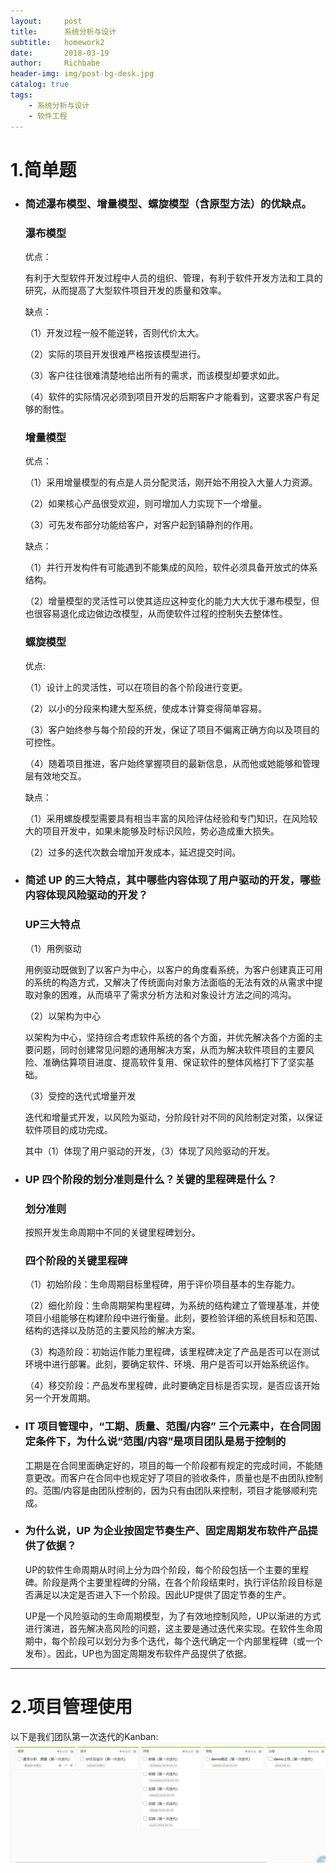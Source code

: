 ```yaml
---
layout:     post
title:      系统分析与设计
subtitle:   homework2
date:       2018-03-19
author:     Richbabe
header-img: img/post-bg-desk.jpg
catalog: true
tags:
    - 系统分析与设计
    - 软件工程
---
```

# 1.简单题
- ###  简述瀑布模型、增量模型、螺旋模型（含原型方法）的优缺点。

    ###  瀑布模型
    
    优点：
    
    有利于大型软件开发过程中人员的组织、管理，有利于软件开发方法和工具的研究，从而提高了大型软件项目开发的质量和效率。
    
    缺点：
    
    （1）开发过程一般不能逆转，否则代价太大。
    
    （2）实际的项目开发很难严格按该模型进行。
    
    （3）客户往往很难清楚地给出所有的需求，而该模型却要求如此。
    
    （4）软件的实际情况必须到项目开发的后期客户才能看到，这要求客户有足够的耐性。
    
    ### 增量模型
    
    优点：
    
    （1）采用增量模型的有点是人员分配灵活，刚开始不用投入大量人力资源。
    
    （2）如果核心产品很受欢迎，则可增加人力实现下一个增量。
    
    （3）可先发布部分功能给客户，对客户起到镇静剂的作用。
    
    缺点：
    
    （1）并行开发构件有可能遇到不能集成的风险，软件必须具备开放式的体系结构。
    
    （2）增量模型的灵活性可以使其适应这种变化的能力大大优于瀑布模型，但也很容易退化成边做边改模型，从而使软件过程的控制失去整体性。
    
    ### 螺旋模型
    
    优点:
    
    （1）设计上的灵活性，可以在项目的各个阶段进行变更。
    
    （2）以小的分段来构建大型系统，使成本计算变得简单容易。
    
    （3）客户始终参与每个阶段的开发，保证了项目不偏离正确方向以及项目的可控性。
    
    （4）随着项目推进，客户始终掌握项目的最新信息，从而他或她能够和管理层有效地交互。
    
    缺点：
    
    （1）采用螺旋模型需要具有相当丰富的风险评估经验和专门知识，在风险较大的项目开发中，如果未能够及时标识风险，势必造成重大损失。
    
    （2）过多的迭代次数会增加开发成本，延迟提交时间。
    
- ### 简述 UP 的三大特点，其中哪些内容体现了用户驱动的开发，哪些内容体现风险驱动的开发？
    
    ### UP三大特点

    （1）用例驱动
    
    用例驱动既做到了以客户为中心，以客户的角度看系统，为客户创建真正可用的系统的构造方式，又解决了传统面向对象方法面临的无法有效的从需求中提取对象的困难，从而填平了需求分析方法和对象设计方法之间的鸿沟。 
    
    （2）以架构为中心
    
    以架构为中心，坚持综合考虑软件系统的各个方面，并优先解决各个方面的主要问题，同时创建常见问题的通用解决方案，从而为解决软件项目的主要风险、准确估算项目进度、提高软件复用、保证软件的整体风格打下了坚实基础。 
    
    （3）受控的迭代式增量开发
    
    迭代和增量式开发，以风险为驱动，分阶段针对不同的风险制定对策，以保证软件项目的成功完成。 
    
    其中（1）体现了用户驱动的开发，（3）体现了风险驱动的开发。
    
- ### UP 四个阶段的划分准则是什么？关键的里程碑是什么？

    ### 划分准则
    
    按照开发生命周期中不同的关键里程碑划分。
    
    ### 四个阶段的关键里程碑
    
    （1）初始阶段：生命周期目标里程碑，用于评价项目基本的生存能力。
    
    （2）细化阶段：生命周期架构里程碑，为系统的结构建立了管理基准，并使项目小组能够在构建阶段中进行衡量。此刻，要检验详细的系统目标和范围、结构的选择以及防范的主要风险的解决方案。 
    
    （3）构造阶段：初始运作能力里程碑，该里程碑决定了产品是否可以在测试环境中进行部署。此刻，要确定软件、环境、用户是否可以开始系统运作。
    
    （4）移交阶段：产品发布里程碑，此时要确定目标是否实现，是否应该开始另一个开发周期。 
    
- ### IT 项目管理中，“工期、质量、范围/内容” 三个元素中，在合同固定条件下，为什么说“范围/内容”是项目团队是易于控制的

    工期是在合同里面确定好的，项目的每一个阶段都有规定的完成时间，不能随意更改。而客户在合同中也规定好了项目的验收条件，质量也是不由团队控制的。范围/内容是由团队控制的，因为只有由团队来控制，项目才能够顺利完成。
    
- ### 为什么说，UP 为企业按固定节奏生产、固定周期发布软件产品提供了依据？

    UP的软件生命周期从时间上分为四个阶段，每个阶段包括一个主要的里程碑。阶段是两个主要里程碑的分隔，在各个阶段结束时，执行评估阶段目标是否满足以决定是否进入下一个阶段。因此UP提供了固定节奏的生产。 
    
    UP是一个风险驱动的生命周期模型，为了有效地控制风险，UP以渐进的方式进行演进，首先解决高风险的问题，这主要是通过迭代来实现。在软件生命周期中，每个阶段可以划分为多个迭代，每个迭代确定一个内部里程碑（或一个发布）。因此，UP也为固定周期发布软件产品提供了依据。
    
---
    
# 2.项目管理使用
以下是我们团队第一次迭代的Kanban:
![image](https://github.com/Richbabe/Richbabe.github.io/blob/master/img/kanban.png?raw=true)